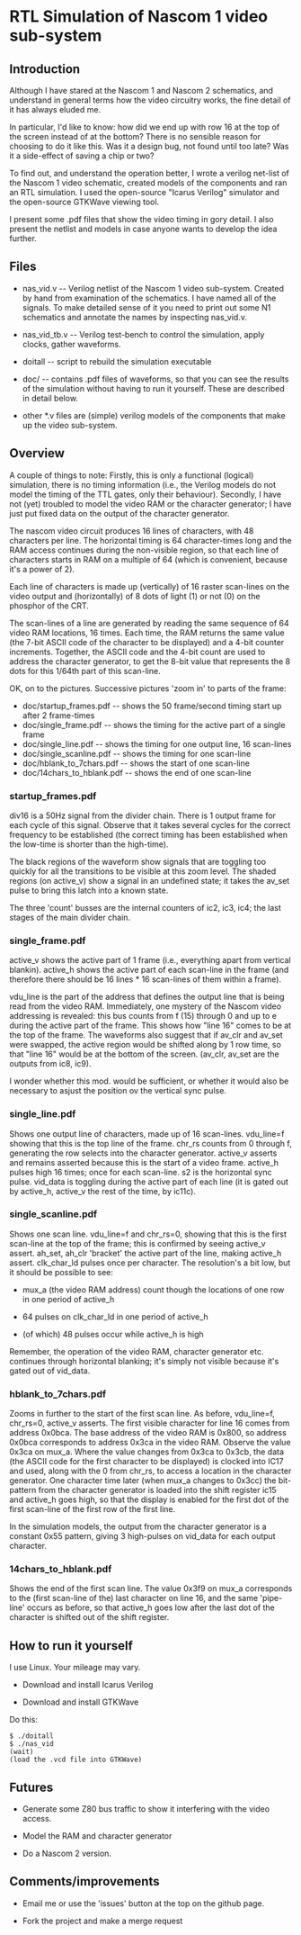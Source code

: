 # RTL Simulation of Nascom 1 video sub-system

## Introduction

Although I have stared at the Nascom 1 and Nascom 2 schematics, and understand
in general terms how the video circuitry works, the fine detail of it has always
eluded me.

In particular, I'd like to know: how did we end up with row 16 at the top of the
screen instead of at the bottom? There is no sensible reason for choosing to do
it like this. Was it a design bug, not found until too late? Was it a
side-effect of saving a chip or two?

To find out, and understand the operation better, I wrote a verilog net-list of
the Nascom 1 video schematic, created models of the components and ran an RTL
simulation. I used the open-source "Icarus Verilog" simulator and the
open-source GTKWave viewing tool.

I present some .pdf files that show the video timing in gory detail. I also
present the netlist and models in case anyone wants to develop the idea further.

## Files

* nas_vid.v -- Verilog netlist of the Nascom 1 video sub-system. Created by hand
  from examination of the schematics. I have named all of the signals. To make
  detailed sense of it you need to print out some N1 schematics and annotate the
  names by inspecting nas_vid.v.

* nas_vid_tb.v -- Verilog test-bench to
  control the simulation, apply clocks, gather waveforms.

* doitall -- script to rebuild the simulation executable

* doc/ -- contains .pdf files of waveforms, so that you can see the results of
  the simulation without having to run it yourself. These are described in
  detail below.

* other *.v files are (simple) verilog models of the components that make up the video
  sub-system.

## Overview

A couple of things to note: Firstly, this is only a functional (logical)
simulation, there is no timing information (i.e., the Verilog models do not
model the timing of the TTL gates, only their behaviour). Secondly, I have not
(yet) troubled to model the video RAM or the character generator; I have just
put fixed data on the output of the character generator.

The nascom video circuit produces 16 lines of characters, with 48
characters per line. The horizontal timing is 64 character-times long and the
RAM access continues during the non-visible region, so that each line of
characters starts in RAM on a multiple of 64 (which is convenient, because it's
a power of 2).

Each line of characters is made up (vertically) of 16 raster scan-lines on the
video output and (horizontally) of 8 dots of light (1) or not (0) on the
phosphor of the CRT.

The scan-lines of a line are generated by reading the same sequence of 64 video
RAM locations, 16 times. Each time, the RAM returns the same value (the 7-bit
ASCII code of the character to be displayed) and a 4-bit counter increments.
Together, the ASCII code and the 4-bit count are used to address the character
generator, to get the 8-bit value that represents the 8 dots for this 1/64th
part of this scan-line.

OK, on to the pictures. Successive pictures 'zoom in' to parts of the frame:

* doc/startup_frames.pdf    -- shows the 50 frame/second timing start up after 2 frame-times
* doc/single_frame.pdf      -- shows the timing for the active part of a single frame
* doc/single_line.pdf       -- shows the timing for one output line, 16 scan-lines
* doc/single_scanline.pdf   -- shows the timing for one scan-line
* doc/hblank_to_7chars.pdf  -- shows the start of one scan-line
* doc/14chars_to_hblank.pdf -- shows the end of one scan-line

### startup_frames.pdf

div16 is a 50Hz signal from the divider chain. There is 1 output
frame for each cycle of this signal. Observe that it takes several cycles for
the correct frequency to be established (the correct timing has been established
when the low-time is shorter than the high-time).

The black regions of the waveform show signals that are toggling too quickly for
all the transitions to be visible at this zoom level. The shaded regions (on
active_v) show a signal in an undefined state; it takes the av_set pulse to
bring this latch into a known state.

The three 'count' busses are the internal counters of ic2, ic3, ic4; the last
stages of the main divider chain.

### single_frame.pdf

active_v shows the active part of 1 frame (i.e., everything
apart from vertical blankin). active_h shows the active part of each scan-line
in the frame (and therefore there should be 16 lines * 16 scan-lines of them
within a frame).

vdu_line is the part of the address that defines the output line that is being
read from the video RAM. Immediately, one mystery of the Nascom video addressing
is revealed: this bus counts from f (15) through 0 and up to e during the active
part of the frame. This shows how "line 16" comes to be at the top of the
frame. The waveforms also suggest that if av_clr and av_set were swapped, the
active region would be shifted along by 1 row time, so that "line 16" would be
at the bottom of the screen. (av_clr, av_set are the outputs from ic8, ic9).

I wonder whether this mod. would be sufficient, or whether it would also be
necessary to asjust the position ov the vertical sync pulse.

### single_line.pdf

Shows one output line of characters, made up of 16 scan-lines. vdu_line=f
showing that this is the top line of the frame. chr_rs counts from 0 through f,
generating the row selects into the character generator. active_v asserts and
remains asserted because this is the start of a video frame. active_h pulses
high 16 times; once for each scan-line. s2 is the horizontal sync
pulse. vid_data is toggling during the active part of each line (it is gated out
by active_h, active_v the rest of the time, by ic11c).

### single_scanline.pdf

Shows one scan line. vdu_line=f and chr_rs=0, showing that this is the first
scan-line at the top of the frame; this is confirmed by seeing active_v
assert. ah_set, ah_clr 'bracket' the active part of the line, making active_h
assert. clk_char_ld pulses once per character. The resolution's a bit low, but
it should be possible to see:

* mux_a (the video RAM address) count though the locations of one row in one period of active_h

* 64 pulses on clk_char_ld in one period of active_h

* (of which) 48 pulses occur while active_h is high

Remember, the operation of the video RAM, character generator etc. continues
through horizontal blanking; it's simply not visible because it's gated out of
vid_data.

### hblank_to_7chars.pdf

Zooms in further to the start of the first scan line. As before, vdu_line=f,
chr_rs=0, active_v asserts. The first visible character for line 16 comes from
address 0x0bca. The base address of the video RAM is 0x800, so address 0x0bca
corresponds to address 0x3ca in the video RAM. Observe the value 0x3ca on
mux_a. Where the value changes from 0x3ca to 0x3cb, the data (the ASCII code for
the first character to be displayed) is clocked into IC17 and used, along with
the 0 from chr_rs, to access a location in the character generator. One
character time later (when mux_a changes to 0x3cc) the bit-pattern from the
character generator is loaded into the shift register ic15 and active_h goes
high, so that the display is enabled for the first dot of the first scan-line of
the first row of the first line.

In the simulation models, the output from the character generator is a constant
0x55 pattern, giving 3 high-pulses on vid_data for each output character.

### 14chars_to_hblank.pdf

Shows the end of the first scan line. The value 0x3f9 on mux_a corresponds to
the (first scan-line of the) last character on line 16, and the same 'pipe-line'
occurs as before, so that active_h goes low after the last dot of the character
is shifted out of the shift register.

## How to run it yourself

I use Linux. Your mileage may vary.

* Download and install Icarus Verilog

* Download and install GTKWave

Do this:

    $ ./doitall
    $ ./nas_vid
    (wait)
    (load the .vcd file into GTKWave)


## Futures

* Generate some Z80 bus traffic to show it interfering with the video
access.

* Model the RAM and character generator

* Do a Nascom 2 version.

## Comments/improvements

* Email me or use the 'issues' button at the top on the github page.

* Fork the project and make a merge request
